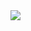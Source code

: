 <a href="https://github.com/anuraghazra/github-readme-stats/">
  <img align="left" src="https://github-readme-stats.vercel.app/api/top-langs/?username=shou-watanabe&theme=tokyonight&count_private=true&hide=html,css" />
</a>
